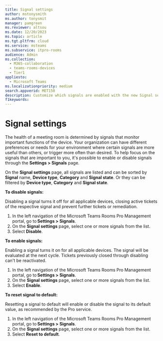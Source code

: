 ```yaml
---
title: Signal settings
author: mstonysmith
ms.author: tonysmit
manager: pamgreen
ms.reviewer: altsou
ms.date: 12/20/2023
ms.topic: article
ms.tgt.pltfrm: cloud
ms.service: msteams
ms.subservice: itpro-rooms
audience: Admin
ms.collection: 
  - M365-collaboration
  - teams-rooms-devices
  - Tier1
appliesto: 
  - Microsoft Teams
ms.localizationpriority: medium
search.appverid: MET150
description: Customize which signals are enabled with the new Signal settings.
f1keywords: 
---
```


# Signal settings

The health of a meeting room is determined by signals that monitor important functions of the device. Your organization can have different preferences or needs for your environment where certain signals are more useful than others, or trigger more often than desired. To help focus on the signals that are important to you, it's possible to enable or disable signals through the **Settings > Signals** page.

On the **Signal settings** page, all signals are listed and can be sorted by **Signal** name, **Device type**, **Category** and **Signal state**. Or they can be filtered by **Device type**, **Category** and **Signal state**.

**To disable signals:**

Disabling a signal turns it off for all applicable devices, closing active tickets of the respective signal and prevent further tickets or remediation.

1. In the left navigation of the Microsoft Teams Rooms Pro Management portal, go to **Settings > Signals**.
1. On the **Signal settings** page, select one or more signals from the list.
1. Select **Disable**.

**To enable signals:**

Enabling a signal turns it on for all applicable devices. The signal will be evaluated at the next cycle. Tickets previously closed through disabling can't be reactivated.

1. In the left navigation of the Microsoft Teams Rooms Pro Management portal, go to **Settings > Signals**.
1. On the **Signal settings** page, select one or more signals from the list.
1. Select **Enable**.

**To reset signal to default:**

Resetting a signal to default will enable or disable the signal to its default value, as recommended by the Pro service.

1. In the left navigation of the Microsoft Teams Rooms Pro Management portal, go to **Settings > Signals**.
1. On the **Signal settings** page, select one or more signals from the list.
1. Select **Reset to default**.
